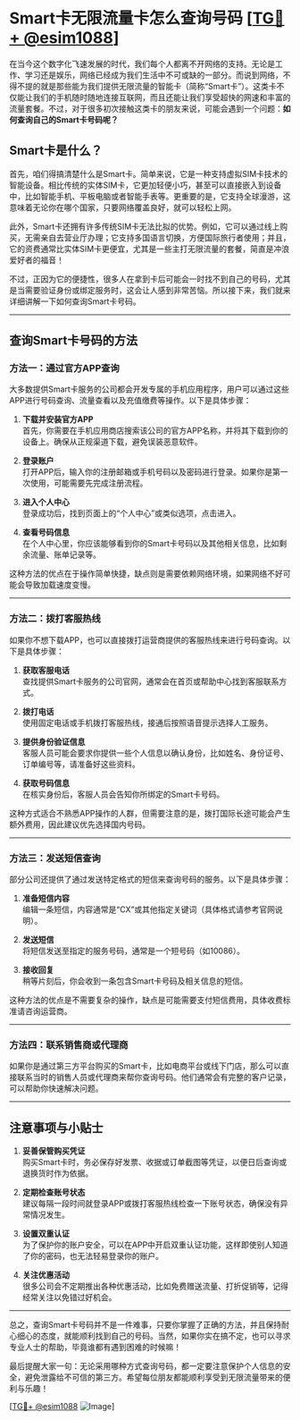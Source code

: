 # Smart卡无限流量卡怎么查询号码 [[TG💪+ @esim1088](https://t.me/s/esim1088)]

在当今这个数字化飞速发展的时代，我们每个人都离不开网络的支持。无论是工作、学习还是娱乐，网络已经成为我们生活中不可或缺的一部分。而说到网络，不得不提的就是那些能为我们提供无限流量的智能卡（简称“Smart卡”）。这类卡不仅能让我们的手机随时随地连接互联网，而且还能让我们享受超快的网速和丰富的流量套餐。不过，对于很多初次接触这类卡的朋友来说，可能会遇到一个问题：**如何查询自己的Smart卡号码呢？**

## Smart卡是什么？

首先，咱们得搞清楚什么是Smart卡。简单来说，它是一种支持虚拟SIM卡技术的智能设备。相比传统的实体SIM卡，它更加轻便小巧，甚至可以直接嵌入到设备中，比如智能手机、平板电脑或者智能手表等。更重要的是，它支持全球漫游，这意味着无论你在哪个国家，只要网络覆盖良好，就可以轻松上网。

此外，Smart卡还拥有许多传统SIM卡无法比拟的优势。例如，它可以通过线上购买，无需亲自去营业厅办理；它支持多国语言切换，方便国际旅行者使用；并且，它的资费通常比实体SIM卡更便宜，尤其是一些主打无限流量的套餐，简直是冲浪爱好者的福音！

不过，正因为它的便捷性，很多人在拿到卡后可能会一时找不到自己的号码，尤其是当需要验证身份或绑定服务时，这会让人感到非常苦恼。所以接下来，我们就来详细讲解一下如何查询Smart卡号码。

---

## 查询Smart卡号码的方法

### 方法一：通过官方APP查询

大多数提供Smart卡服务的公司都会开发专属的手机应用程序，用户可以通过这些APP进行号码查询、流量查看以及充值缴费等操作。以下是具体步骤：

1. **下载并安装官方APP**  
   首先，你需要在手机应用商店搜索该公司的官方APP名称，并将其下载到你的设备上。确保从正规渠道下载，避免误装恶意软件。

2. **登录账户**  
   打开APP后，输入你的注册邮箱或手机号码以及密码进行登录。如果你是第一次使用，可能需要先完成注册流程。

3. **进入个人中心**  
   登录成功后，找到页面上的“个人中心”或类似选项，点击进入。

4. **查看号码信息**  
   在个人中心里，你应该能够看到你的Smart卡号码以及其他相关信息，比如剩余流量、账单记录等。

这种方法的优点在于操作简单快捷，缺点则是需要依赖网络环境，如果网络不好可能会导致加载速度变慢。

---

### 方法二：拨打客服热线

如果你不想下载APP，也可以直接拨打运营商提供的客服热线来进行号码查询。以下是具体步骤：

1. **获取客服电话**  
   查找提供Smart卡服务的公司官网，通常会在首页或帮助中心找到客服联系方式。

2. **拨打电话**  
   使用固定电话或手机拨打客服热线，接通后按照语音提示选择人工服务。

3. **提供身份验证信息**  
   客服人员可能会要求你提供一些个人信息以确认身份，比如姓名、身份证号、订单编号等，请准备好这些资料。

4. **获取号码信息**  
   在核实身份后，客服人员会告知你所绑定的Smart卡号码。

这种方式适合不熟悉APP操作的人群，但需要注意的是，拨打国际长途可能会产生额外费用，因此建议优先选择国内号码。

---

### 方法三：发送短信查询

部分公司还提供了通过发送特定格式的短信来查询号码的服务。以下是具体步骤：

1. **准备短信内容**  
   编辑一条短信，内容通常是“CX”或其他指定关键词（具体格式请参考官网说明）。

2. **发送短信**  
   将短信发送至指定的服务号码，通常是一个短号码（如10086）。

3. **接收回复**  
   稍等片刻后，你会收到一条包含Smart卡号码及相关信息的短信。

这种方法的优点是不需要复杂的操作，缺点是可能需要支付短信费用，具体收费标准请咨询运营商。

---

### 方法四：联系销售商或代理商

如果你是通过第三方平台购买的Smart卡，比如电商平台或线下门店，那么可以直接联系当时的销售人员或代理商来帮你查询号码。他们通常会有完整的客户记录，可以帮助你快速解决问题。

---

## 注意事项与小贴士

1. **妥善保管购买凭证**  
   购买Smart卡时，务必保存好发票、收据或订单截图等凭证，以便日后查询或退换货时作为依据。

2. **定期检查账号状态**  
   建议每隔一段时间就登录APP或拨打客服热线检查一下账号状态，确保没有异常情况发生。

3. **设置双重认证**  
   为了保护你的账户安全，可以在APP中开启双重认证功能，这样即使别人知道了你的密码，也无法轻易登录你的账户。

4. **关注优惠活动**  
   很多公司会不定期推出各种优惠活动，比如免费赠送流量、打折促销等，记得经常关注以免错过好机会。

---

总之，查询Smart卡号码并不是一件难事，只要你掌握了正确的方法，并且保持耐心细心的态度，就能顺利找到自己的号码。当然，如果你实在搞不定，也可以寻求专业人士的帮助，毕竟谁都有遇到困难的时候嘛！

最后提醒大家一句：无论采用哪种方式查询号码，都一定要注意保护个人信息的安全，避免泄露给不可信的第三方。希望每位朋友都能顺利享受到无限流量带来的便利与乐趣！

[[TG💪+ @esim1088](https://t.me/s/esim1088) ![Image](https://i.postimg.cc/4NQfJmqS/Snipaste-2025-05-13-00-14-12.png)]